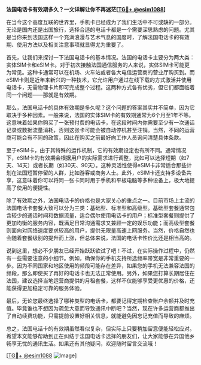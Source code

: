 **法国电话卡有效期多久？一文详解让你不再迷茫[[TG💪+ @esim1088](https://t.me/s/esim1088)]**

在当今这个高度互联的世界里，手机卡已经成为了我们生活中不可或缺的一部分。无论是国内还是出国旅行，选择合适的电话卡都是一个需要深思熟虑的问题。尤其是当你来到法国这样一个充满浪漫与艺术气息的国度时，了解法国电话卡的有效期、使用方法以及相关注意事项就显得尤为重要了。

首先，让我们来探讨一下法国电话卡的基本情况。法国的电话卡主要分为两大类：实体SIM卡和eSIM卡。对于初次接触法国通信服务的人来说，实体SIM卡可能更为常见。这种卡通常可以在机场、火车站或者各大电信运营商的营业厅购买到。而eSIM卡则是近年来新兴的一种技术，它允许用户通过在线下载的方式激活并使用电话卡，无需物理卡片即可完成整个过程。这两种方式各有优劣，但它们都面临着同一个问题——那就是有效期。

那么，法国电话卡的具体有效期是多久呢？这个问题的答案其实并不简单，因为它取决于多种因素。一般来说，法国的实体SIM卡的有效期通常为6个月至1年不等。这意味着如果你购买了一张预付费的电话卡，在这段时间内你需要至少有一次通话记录或数据流量消耗，否则这张卡可能会被自动停机甚至注销。当然，不同的运营商可能会有不同的政策，因此在购买之前最好向工作人员询问清楚具体条款。

至于eSIM卡，由于其特殊的运作机制，它的有效期设定也有所不同。通常情况下，eSIM卡的有效期会根据用户的实际需求进行调整，比如可以选择短期（如7天、14天）或者长期（如30天、90天）。这种灵活性使得eSIM卡非常适合那些计划在法国短暂停留的人群，比如游客或商务人士。此外，eSIM卡还支持多设备共享，这意味着你可以将同一张卡同时用于手机和平板电脑等多种设备上，极大地提高了使用的便捷性。

除了有效期之外，法国电话卡的价格也是大家关心的重点之一。目前市场上主流的法国电话卡套餐大致可以分为三类：基础型、标准型和高级型。基础型套餐通常包含较少的通话时间和数据流量，适合偶尔使用电话卡的用户；标准型套餐则提供了更加均衡的服务内容，既满足日常沟通需求又兼顾一定的娱乐功能；而高级型套餐则面向对网络速度要求较高的用户，提供无限量高速上网服务。当然，价格自然也会随着套餐级别的提升而上涨，但总体来说，法国的电话卡性价比还是相当高的。

说到这里，想必不少朋友已经开始跃跃欲试了吧！不过，在实际操作过程中，仍然有一些需要注意的小细节。例如，确保你的手机支持所选频率带宽是非常重要的一步。因为不同国家和地区使用的频段可能存在差异，如果您的手机无法兼容法国的频段，那么即使买了再好的电话卡也无法正常使用。另外，如果您打算长期居住在法国，建议选择当地运营商提供的月租套餐，这样不仅能够享受更优惠的价格，还能获得更加稳定可靠的服务体验。

最后，无论您最终选择了哪种类型的电话卡，都要记得定期检查账户余额并及时充值。毕竟谁也不想因为疏忽大意而导致通讯中断吧？当然，现在许多运营商都推出了自动续费功能，只需提前设置好相关信息，就能避免因忘记充值而导致的麻烦。

总之，法国电话卡的有效期虽然看似复杂，但实际上只要稍加留意便能轻松应对。希望本文能够帮助到正在纠结于法国电话卡选择的朋友们，让大家能够在异国他乡畅享无忧的通讯生活。如果还有其他疑问，欢迎随时留言交流哦！

[[TG💪+ @esim1088](https://t.me/s/esim1088) ![Image](https://i.postimg.cc/4NQfJmqS/Snipaste-2025-05-13-00-14-12.png)]